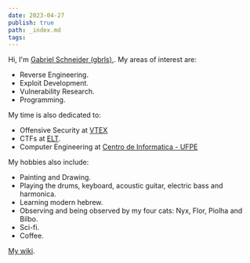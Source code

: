 ```yaml
---
date: 2023-04-27
publish: true
path: _index.md
tags:
---
```



Hi, I'm [Gabriel Schneider (gbrls)](/about),. My areas of interest are:

- Reverse Engineering.
- Exploit Development.
- Vulnerability Research.
- Programming.

My time is also dedicated to:
- Offensive Security at [VTEX](https://vtex.com) 
- CTFs at [ELT](https://epicleet.team/).
- Computer Engineering at [Centro de Informatica - UFPE](https://cin.ufpe.br)


My hobbies also include:
- Painting and Drawing.
- Playing the drums, keyboard, acoustic guitar, electric bass and harmonica.
- Learning modern hebrew.
- Observing and being observed by my four cats: Nyx, Flor, Piolha and Bilbo.
- Sci-fi.
- Coffee.

[My wiki](https://publish.obsidian.md/0xcafe4200).
